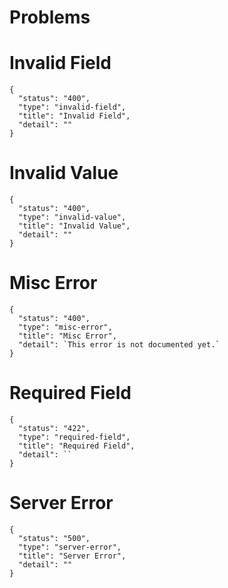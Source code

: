 # Problems

# Invalid Field

``` nonum
{
  "status": "400",
  "type": "invalid-field",
  "title": "Invalid Field",
  "detail": ""
}
```

# Invalid Value

``` nonum
{
  "status": "400",
  "type": "invalid-value",
  "title": "Invalid Value",
  "detail": ""
}
```

# Misc Error

``` nonum
{
  "status": "400",
  "type": "misc-error",
  "title": "Misc Error",
  "detail": `This error is not documented yet.`
}
```

# Required Field

``` nonum
{
  "status": "422",
  "type": "required-field",
  "title": "Required Field",
  "detail": ``
}
```

# Server Error

``` nonum
{
  "status": "500",
  "type": "server-error",
  "title": "Server Error",
  "detail": ""
}
```
